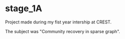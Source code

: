 # stage_1A

Project made during my fist year intership at CREST.

The subject was "Community recovery in sparse graph".
